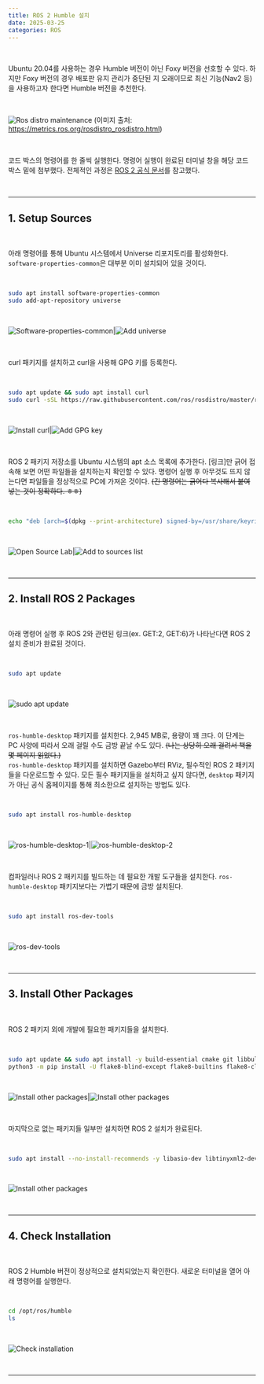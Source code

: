 ```yaml
---
title: ROS 2 Humble 설치
date: 2025-03-25
categories: ROS
---
```


&nbsp;

Ubuntu 20.04를 사용하는 경우 Humble 버전이 아닌 Foxy 버전을 선호할 수 있다. 하지만 Foxy 버전의 경우 배포판 유지 관리가 중단된 지 오래이므로 최신 기능(Nav2 등)을 사용하고자 한다면 Humble 버전을 추천한다.

<br>

![Ros distro maintenance](/assets/img/2025-03-25/ros-distro-maintenance.png)
(이미지 출처: https://metrics.ros.org/rosdistro_rosdistro.html)

<br>

코드 박스의 명령어를 한 줄씩 실행한다. 명령어 실행이 완료된 터미널 창을 해당 코드 박스 밑에 첨부했다. 전체적인 과정은 [ROS 2 공식 문서](https://docs.ros.org/en/humble/Installation/Ubuntu-Install-Debs.html)를 참고했다.

<br>

---

## 1. Setup Sources

<br>

아래 명령어를 통해 Ubuntu 시스템에서 Universe 리포지토리를 활성화한다. `software-properties-common`은 대부분 이미 설치되어 있을 것이다.

<br>

```bash
sudo apt install software-properties-common
sudo add-apt-repository universe
```

<br>

![Software-properties-common](/assets/img/2025-03-25/software-properties-common.png)|![Add universe](/assets/img/2025-03-25/add-universe.png)

<br>

curl 패키지를 설치하고 curl을 사용해 GPG 키를 등록한다.

<br>

```bash
sudo apt update && sudo apt install curl
sudo curl -sSL https://raw.githubusercontent.com/ros/rosdistro/master/ros.key -o /usr/share/keyrings/ros-archive-keyring.gpg
```

<br>

![Install curl](/assets/img/2025-03-25/install-curl.png)|![Add GPG key](/assets/img/2025-03-25/add-gpg-key.png)

<br>

ROS 2 패키지 저장소를 Ubuntu 시스템의 apt 소스 목록에 추가한다. [링크]만 긁어 접속해 보면 어떤 파일들을 설치하는지 확인할 수 있다. 명령어 실행 후 아무것도 뜨지 않는다면 파일들을 정상적으로 PC에 가져온 것이다. ~~(긴 명령어는 긁어다 복사해서 붙여 넣는 것이 정확하다. ㅎㅎ)~~

<br>

```bash
echo "deb [arch=$(dpkg --print-architecture) signed-by=/usr/share/keyrings/ros-archive-keyring.gpg] http://packages.ros.org/ros2/ubuntu $(. /etc/os-release && echo $UBUNTU_CODENAME) main" | sudo tee /etc/apt/sources.list.d/ros2.list > /dev/null
```
<br>

![Open Source Lab](/assets/img/2025-03-25/open-source-lab.png)|![Add to sources list](/assets/img/2025-03-25/echo-deb.png)

<br>

---

## 2. Install ROS 2 Packages

<br>

아래 명령어 실행 후 ROS 2와 관련된 링크(ex. GET:2, GET:6)가 나타난다면 ROS 2 설치 준비가 완료된 것이다.

<br>

```bash
sudo apt update
```

<br>

![sudo apt update](/assets/img/2025-03-25/sudo-apt-update.png)

<br>

`ros-humble-desktop` 패키지를 설치한다. 2,945 MB로, 용량이 꽤 크다. 이 단계는 PC 사양에 따라서 오래 걸릴 수도 금방 끝날 수도 있다. ~~(나는 상당히 오래 걸려서 책을 몇 페이지 읽었다.)~~  
`ros-humble-desktop` 패키지를 설치하면 Gazebo부터 RViz, 필수적인 ROS 2 패키지들을 다운로드할 수 있다. 모든 필수 패키지들을 설치하고 싶지 않다면, `desktop` 패키지가 아닌 공식 홈페이지를 통해 최소한으로 설치하는 방법도 있다.

<br>

```bash
sudo apt install ros-humble-desktop
```

<br>

![ros-humble-desktop-1](/assets/img/2025-03-25/ros-humble-desktop-1.png)|![ros-humble-desktop-2](/assets/img/2025-03-25/ros-humble-desktop-2.png)

<br>

컴파일러나 ROS 2 패키지를 빌드하는 데 필요한 개발 도구들을 설치한다. `ros-humble-desktop` 패키지보다는 가볍기 때문에 금방 설치된다.

<br>

```bash
sudo apt install ros-dev-tools
```

<br>

![ros-dev-tools](/assets/img/2025-03-25/ros-dev-tools.png)

<br>

---

## 3. Install Other Packages

<br>

ROS 2 패키지 외에 개발에 필요한 패키지들을 설치한다.

<br>

```bash
sudo apt update && sudo apt install -y build-essential cmake git libbullet-dev python3-colcon-common-extensions python3-flake8 python3-pip python3-pytest-cov python3-rosdep python3-setuptools python3-vcstool wget python3-argcomplete
python3 -m pip install -U flake8-blind-except flake8-builtins flake8-class-newline flake8-comprehensions flake8-deprecated flake8-docstrings flake8-import-order flake8-quotes pytest-repeat pytest-rerunfailures pytest
```

<br>

![Install other packages](/assets/img/2025-03-25/install-other-packages-1.png)|![Install other packages](/assets/img/2025-03-25/install-other-packages-2.png)

<br>

마지막으로 없는 패키지들 일부만 설치하면 ROS 2 설치가 완료된다.

<br>

```bash
sudo apt install --no-install-recommends -y libasio-dev libtinyxml2-dev libcunit1-dev
```

<br>

![Install other packages](/assets/img/2025-03-25/install-other-packages-3.png)

<br>

---

## 4. Check Installation

<br>

ROS 2 Humble 버전이 정상적으로 설치되었는지 확인한다. 새로운 터미널을 열어 아래 명령어를 실행한다.

<br>

```bash
cd /opt/ros/humble
ls
```

<br>

![Check installation](/assets/img/2025-03-25/check-installation.png)


&nbsp;

---